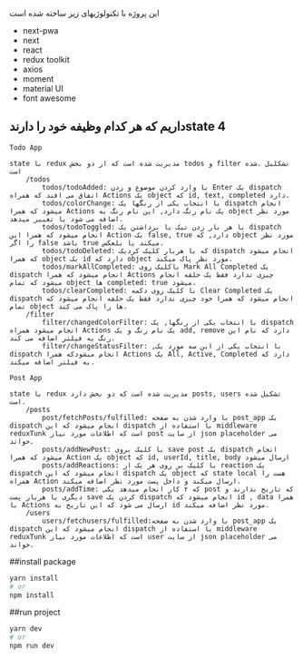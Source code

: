 این پروژه با تکنولوژیهای زیر ساخته شده است

- next-pwa
- next
- react
- redux toolkit
- axios
- moment
- material UI
- font awesome



##    داریم که هر کدام وظیفه خود را دارندstate 4

    Todo App

    state با redux مدیریت شده است که از دو بخش todos و filter تشکلیل .شده است
        /todos
            todos/todoAdded: با وارد کردن موضوع و زدن Enter یک dispatch اتفاق می افتد که همراه Actions یک object که id, text, completed دارد.
            todos/colorChange: با انتخاب یکی از رنگها یک dispatch انجام میشود که همرا Actions یک نام رنگ دارد, این نام رنگ به object مورد نظر اضافه می شود یا تغییر میدهد.
            todos/todoToggled: با هر بار زدن تیک یا برداشتن یک dispatch انجام میشود که همرا این Action یک false, true دارد, که object مورد نظر را اگر false باشد true میکند یا بلعکس.
            todos/todoDeleted: که با هربار کلیک کردیک dispatch انجام میشود که همرا object یک id دارد که object مورد نظر پاک میکند.
            todos/markAllCompleted: باکلیک روی Mark All Completed یک dispatch انجام میشود که همرا Actions چیزی ندارد فقط یک حلقه انجام میشود که تمام object ها completed: true میشود.
            todos/clearCompleted: با کلیک روی دکمه Clear Completed یک dispatch انجام میشود که همرا خود چیزی ندارد فقط یک حلقه انجام میشود که تمام object ها را پاک می کند.
        /filter
            filter/changedColorFilter: با انتخاب یکی از رنگها, یک dispatch انجام میشود همراه Actions یک نام رنگ و یک add, remove دارد که نام این رنگ به فیلتر اضافه می کند.
            filter/changeStatusFilter: ,با انتخاب یکی از این سه مورد یک dispatch انجام میشودکه همرا Actions یک All, Active, Completed دارد که به فیلتر اضافه میکند.

    Post App

    state با redux مدیریت شده است که دو بخش دارد posts, users تشکیل شده است.
        /posts
            post/fetchPosts/fulfilled: با وارد شدن به صفحه post_app یک dispatch انجام میشود که این dispatch با استفاده از middleware reduxTunk است که اطلاعات مورد نیاز post از سایت json placeholder می خواند.
            posts/addNewPost: با کلیک بروی save post یک dispatch انجام میشود که همرا Action یک object که id, userId, title, body ارسال میشود
            posts/addReactions: با کلیک بر روی هر یک از reaction یک dispatch انجام میشود که این dispatch یک object که state local هست را همراه Action ارسال میکند و داخل پست مورد نظر اضافه میکند.
            posts/addTime: که ۲ کار انجام میدهد یکی post که تاریخ ندارند و دیگری با هربار پست save کردن یک dispatch انجام میشود که id , data همرا با Actions ارسال می شود که این تاریخ به id مورد نظر اضافه میکند.
        /users
            users/fetchusers/fulfilled:با وارد شدن به صفحه post_app یک dispatch انجام میشود که این dispatch با استفاده از middleware reduxTunk است که اطلاعات مورد نیاز user از سایت json placeholder می خواند.

##install package
```bash
yarn install
# or
npm install
```
##run project
```bash
yarn dev
# or
npm run dev
```